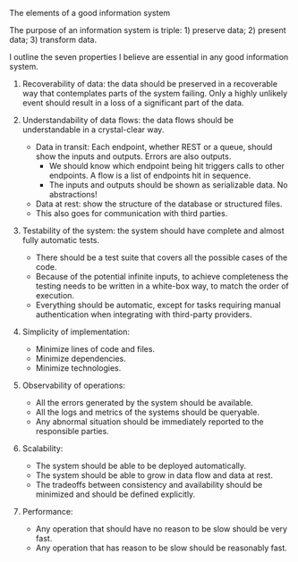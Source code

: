 The elements of a good information system

The purpose of an information system is triple: 1) preserve data; 2) present data; 3) transform data.

I outline the seven properties I believe are essential in any good information system.

1. Recoverability of data: the data should be preserved in a recoverable way that contemplates parts of the system failing. Only a highly unlikely event should result in a loss of a significant part of the data.

2. Understandability of data flows: the data flows should be understandable in a crystal-clear way.
   - Data in transit: Each endpoint, whether REST or a queue, should show the inputs and outputs. Errors are also outputs.
     - We should know which endpoint being hit triggers calls to other endpoints. A flow is a list of endpoints hit in sequence.
     - The inputs and outputs should be shown as serializable data. No abstractions!
   - Data at rest: show the structure of the database or structured files.
   - This also goes for communication with third parties.

3. Testability of the system: the system should have complete and almost fully automatic tests.
   - There should be a test suite that covers all the possible cases of the code.
   - Because of the potential infinite inputs, to achieve completeness the testing needs to be written in a white-box way, to match the order of execution.
   - Everything should be automatic, except for tasks requiring manual authentication when integrating with third-party providers.

4. Simplicity of implementation:
   - Minimize lines of code and files.
   - Minimize dependencies.
   - Minimize technologies.

5. Observability of operations:
   - All the errors generated by the system should be available.
   - All the logs and metrics of the systems should be queryable.
   - Any abnormal situation should be immediately reported to the responsible parties.

6. Scalability:
   - The system should be able to be deployed automatically.
   - The system should be able to grow in data flow and data at rest.
   - The tradeoffs between consistency and availability should be minimized and should be defined explicitly.

7. Performance:
   - Any operation that should have no reason to be slow should be very fast.
   - Any operation that has reason to be slow should be reasonably fast.
